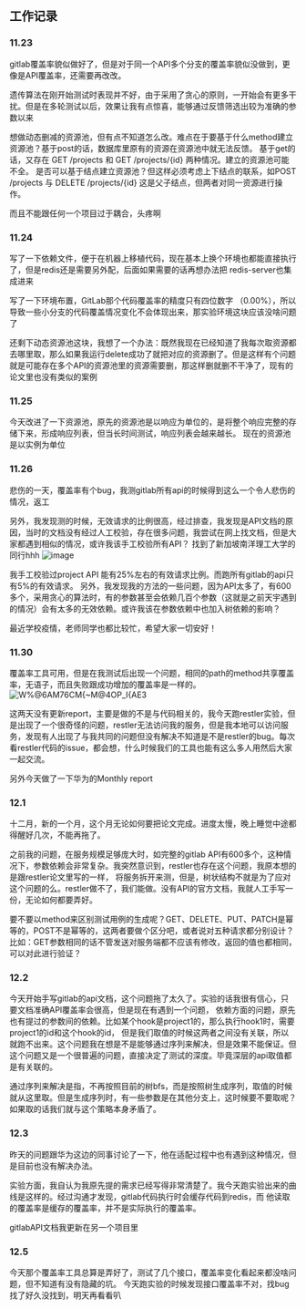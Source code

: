 ## 工作记录


### 11.23

gitlab覆盖率貌似做好了，但是对于同一个API多个分支的覆盖率貌似没做到，更像是API覆盖率，还需要再改改。

遗传算法在刚开始测试时表现并不好，由于采用了贪心的原则，一开始会有更多干扰。但是在多轮测试以后，效果让我有点惊喜，能够通过反馈筛选出较为准确的参数以来

想做动态删减的资源池，但有点不知道怎么改。难点在于要基于什么method建立资源池？基于post的话，数据库里原有的资源在资源池中就无法反馈。
基于get的话，又存在 GET /projects 和 GET /projects/{id} 两种情况。建立的资源池可能不全。
是否可以基于结点建立资源池？但这样必须考虑上下结点的联系，如POST /projects 与 DELETE /projects/{id} 这是父子结点，但两者对同一资源进行操作。

而且不能跟任何一个项目过于耦合，头疼啊


### 11.24

写了一下依赖文件，便于在机器上移植代码，现在基本上换个环境也都能直接执行了，但是redis还是需要另外配，后面如果需要的话再想办法把
redis-server也集成进来

写了一下环境布置，GitLab那个代码覆盖率的精度只有四位数字 （0.00%），所以导致一些小分支的代码覆盖情况变化不会体现出来，那实验环境这块应该没啥问题了

还剩下动态资源池这块，我想了一个办法：既然我现在已经知道了我每次取资源都去哪里取，那么如果我运行delete成功了就把对应的资源删了。但是这样有个问题
就是可能存在多个API的资源池里的资源需要删，那这样删就删不干净了，现有的论文里也没有类似的案例

### 11.25

今天改进了一下资源池，原先的资源池是以响应为单位的，是将整个响应完整的存储下来，形成响应列表，但当长时间测试，响应列表会越来越长。
现在的资源池是以实例为单位


### 11.26

悲伤的一天，覆盖率有个bug，我测gitlab所有api的时候得到这么一个令人悲伤的情况，返工

另外，我发现测的时候，无效请求的比例很高，经过排查，我发现是API文档的原因，当时的文档没有经过人工校验，存在很多问题，我尝试在网上找文档，但是大家都遇到相似的情况，或许我该手工校验所有API？
找到了新加坡南洋理工大学的同行hhh
![image](https://user-images.githubusercontent.com/71680354/143561734-15e27358-e388-44ea-bb74-75f7c09da723.png)

我手工校验过project API 能有25%左右的有效请求比例。而跑所有gitlab的api只有5%的有效请求。
另外，我发现我的方法的一些问题，因为API太多了，有600多个，采用贪心的算法时，有的参数甚至会依赖几百个参数（这就是之前天宇遇到的情况）会有太多的无效依赖。或许我该在参数依赖中也加入树依赖的影响？

最近学校疫情，老师同学也都比较忙，希望大家一切安好！


### 11.30 

覆盖率工具可用，但是在我测试后出现一个问题，相同的path的method共享覆盖率，无语子，而且失败跟成功增加的覆盖率是一样的。
![W%@6AM76CM{~M@4OP_I{AE3](https://user-images.githubusercontent.com/71680354/144161027-bd7f0920-6d0a-4d1c-a99d-c3a32862f0cf.png)

这两天没有更新report，主要是做的不是与代码相关的，我今天跑restler实验，但是出现了一个很奇怪的问题，restler无法访问我的服务，但是我本地可以访问服务，发现有人出现了与我共同的问题但没有解决不知道是不是restler的bug。每次看restler代码的issue，都会想，什么时候我们的工具也能有这么多人用然后大家一起交流。

另外今天做了一下华为的Monthly report


### 12.1

十二月，新的一个月，这个月无论如何要把论文完成。进度太慢，晚上睡觉中途都得醒好几次，不能再拖了。

之前我的问题，在服务规模足够庞大时，如完整的gitlab API有600多个，这种情况下，参数依赖会非常复杂。我突然意识到，restler也存在这个问题，我原本想的是跟restler论文里写的一样，
将服务拆开来测，但是，树状结构不就是为了应对这个问题的么。restler做不了，我们能做。没有API的官方文档，我就人工手写一份，无论如何都要弄好。

要不要以method来区别测试用例的生成呢？GET、DELETE、PUT、PATCH是幂等的，POST不是幂等的，这两者要做个区分吧，或者说对五种请求都分别设计？
比如：GET参数相同的话不管发送对服务端都不应该有修改，返回的值也都相同，可以对此进行验证？


### 12.2

今天开始手写gitlab的api文档，这个问题拖了太久了。实验的话我很有信心，只要文档准确API覆盖率会很高，但是现在有遇到一个问题，
依赖方面的问题，原先也有提过的参数间的依赖。比如某个hook是project1的，那么执行hook1时，需要project1的id和这个hook的id，
但是我们取值的时候这两者之间没有关联，所以就跑不出来。这个问题我在想是不是能够通过序列来解决，但是效果不能保证。但这个问题又是一个很普遍的问题，直接决定了测试的深度。毕竟深层的api取值都是有关联的。

通过序列来解决是指，不再按照目前的树bfs，而是按照树生成序列，取值的时候就从这里取。但是生成序列时，有一些参数是在其他分支上，这时候要不要取呢？如果取的话我们就与这个策略本身矛盾了。

### 12.3

昨天的问题跟华为这边的同事讨论了一下，他在适配过程中也有遇到这种情况，但是目前也没有解决办法。

实验方面，我自认为我原先提的需求已经写得非常清楚了。我今天跑实验出来的曲线是这样的。经过沟通才发现，gitlab代码执行时会缓存代码到redis，而
他读取的覆盖率是缓存的覆盖率，并不是实际执行的覆盖率。

gitlabAPI文档我更新在另一个项目里

### 12.5

今天那个覆盖率工具总算是弄好了，测试了几个接口，覆盖率变化看起来都没啥问题，但不知道有没有隐藏的坑。
今天跑实验的时候发现接口覆盖率不对，找bug找了好久没找到，明天再看看叭